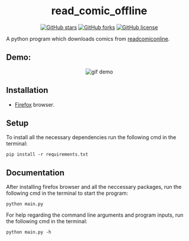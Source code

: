 <h1 align="center">read_comic_offline</h2>

<div align="center">
<a href="https://github.com/shibi391/read_comic_offline/stargazers"><img alt="GitHub stars" src="https://img.shields.io/github/stars/shibi391/read_comic_offline"></a>
<a href="https://github.com/shibi391/read_comic_offline/network"><img alt="GitHub forks" src="https://img.shields.io/github/forks/shibi391/read_comic_offline"></a>
<a href="https://github.com/shibi391/read_comic_offline/blob/master/LICENSE"><img alt="GitHub license" src="https://img.shields.io/github/license/shibi391/read_comic_offline"></a>
</div>

A python program which downloads comics from [readcomiconline](https://readcomiconline.to/).

## Demo:

<p align="center">
    <img alt="gif demo" src="https://media.giphy.com/media/qWiIpQkowNAyhQ4i3C/giphy.gif">
</p>

## Installation

- [Firefox](https://www.mozilla.org/en-US/firefox/new/) browser.

## Setup

To install all the necessary dependencies run the following cmd in the terminal:
```
pip install -r requirements.txt
```

## Documentation

After installing firefox browser and all the neccessary packages, run the following cmd in the terminal to start the program:
```
python main.py
```
For help regarding the command line arguments and program inputs, run the following cmd in the terminal:
```
python main.py -h
```